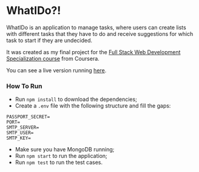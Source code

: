 # WhatIDo?!

WhatIDo is an application to manage tasks, where users can create lists with different tasks that they have to do and receive suggestions for which task to start if they are undecided.

It was created as my final project for the [Full Stack Web Development Specialization course](https://www.coursera.org/specializations/full-stack) from Coursera.

You can see a live version running [here](https://wid.glitch.me).

### How To Run

  - Run `npm install` to download the dependencies;
  - Create a `.env` file with the following structure and fill the gaps:
```
PASSPORT_SECRET=
PORT=
SMTP_SERVER=
SMTP_USER=
SMTP_KEY=
```
  - Make sure you have MongoDB running;
  - Run `npm start` to run the application;
  - Run `npm test` to run the test cases.
